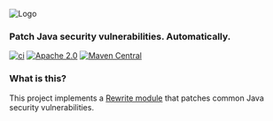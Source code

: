 ![Logo](https://github.com/openrewrite/rewrite/raw/main/doc/logo-oss.png)
### Patch Java security vulnerabilities. Automatically.

[![ci](https://github.com/openrewrite/rewrite-java-security/actions/workflows/ci.yml/badge.svg)](https://github.com/openrewrite/rewrite-java-security/actions/workflows/ci.yml)
[![Apache 2.0](https://img.shields.io/github/license/openrewrite/rewrite-java-security.svg)](https://www.apache.org/licenses/LICENSE-2.0)
[![Maven Central](https://img.shields.io/maven-central/v/org.openrewrite.recipe/rewrite-java-security.svg)](https://mvnrepository.com/artifact/org.openrewrite.recipe/rewrite-java-security)

### What is this?

This project implements a [Rewrite module](https://github.com/openrewrite/rewrite) that patches common Java security vulnerabilities.
